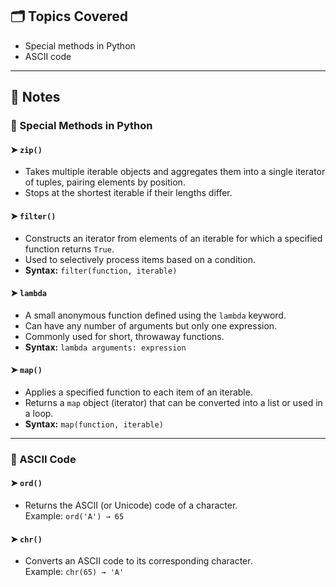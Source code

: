 ## 🗂 Topics Covered
- Special methods in Python
- ASCII code

---

## 🧠 Notes

### 🔸 Special Methods in Python

#### ➤ `zip()`
- Takes multiple iterable objects and aggregates them into a single iterator of tuples, pairing elements by position.
- Stops at the shortest iterable if their lengths differ.

#### ➤ `filter()`
- Constructs an iterator from elements of an iterable for which a specified function returns `True`.
- Used to selectively process items based on a condition.
- **Syntax:** `filter(function, iterable)`

#### ➤ `lambda`
- A small anonymous function defined using the `lambda` keyword.
- Can have any number of arguments but only one expression.
- Commonly used for short, throwaway functions.
- **Syntax:** `lambda arguments: expression`

#### ➤ `map()`
- Applies a specified function to each item of an iterable.
- Returns a `map` object (iterator) that can be converted into a list or used in a loop.
- **Syntax:** `map(function, iterable)`

---

### 🔸 ASCII Code

#### ➤ `ord()`
- Returns the ASCII (or Unicode) code of a character.  
  Example: `ord('A') → 65`

#### ➤ `chr()`
- Converts an ASCII code to its corresponding character.  
  Example: `chr(65) → 'A'`
